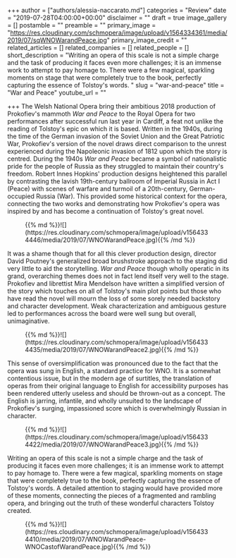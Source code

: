 +++
author = ["authors/alessia-naccarato.md"]
categories = "Review"
date = "2019-07-28T04:00:00+00:00"
disclaimer = ""
draft = true
image_gallery = []
postamble = ""
preamble = ""
primary_image = "https://res.cloudinary.com/schmopera/image/upload/v1564334361/media/2019/07/sqWNOWarandPeace.jpg"
primary_image_credit = ""
related_articles = []
related_companies = []
related_people = []
short_description = "Writing an opera of this scale is not a simple charge and the task of producing it faces even more challenges; it is an immense work to attempt to pay homage to. There were a few magical, sparkling moments on stage that were completely true to the book, perfectly capturing the essence of Tolstoy's words. "
slug = "war-and-peace"
title = "War and Peace"
youtube_url = ""

+++
The Welsh National Opera bring their ambitious 2018 production of Prokofiev's mammoth _War and Peace_ to the Royal Opera for two performances after successful run last year in Cardiff, a feat not unlike the reading of Tolstoy's epic on which it is based. Written in the 1940s, during the time of the German invasion of the Soviet Union and the Great Patriotic War, Prokofiev's version of the novel draws direct comparison to the unrest experienced during the Napoleonic invasion of 1812 upon which the story is centred. During the 1940s _War and Peace_ became a symbol of nationalistic pride for the people of Russia as they struggled to maintain their country's freedom. Robert Innes Hopkins' production designs heightened this parallel by contrasting the lavish 19th-century ballroom of Imperial Russia in Act I (Peace) with scenes of warfare and turmoil of a 20th-century, German-occupied Russia (War). This provided some historical context for the opera, connecting the two works and demonstrating how Prokofiev's opera was inspired by and has become a continuation of Tolstoy's great novel.

<figure data-type="image">{{% md %}}![](https://res.cloudinary.com/schmopera/image/upload/v1564334446/media/2019/07/WNOWarandPeace.jpg){{% /md %}}

<figcaption></figcaption>

</figure>

It was a shame though that for all this clever production design, director David Poutney's generalized broad brushstroke approach to the staging did very little to aid the storytelling. _War and Peace_ though wholly operatic in its grand, overarching themes does not in fact lend itself very well to the stage. Prokofiev and librettist Mira Mendelson have written a simplified version of the story which touches on all of Tolstoy's main plot points but those who have read the novel will mourn the loss of some sorely needed backstory and character development. Weak characterization and ambiguous gesture led to performances across the board were well sung but overall, unimaginative.

<figure data-type="image">{{% md %}}![](https://res.cloudinary.com/schmopera/image/upload/v1564334435/media/2019/07/WNOWarandPeace2.jpg){{% /md %}}

<figcaption></figcaption>

</figure>

This sense of oversimplification was pronounced due to the fact that the opera was sung in English, a standard practice for WNO. It is a somewhat contentious issue, but in the modern age of surtitles, the translation of operas from their original language to English for accessibility purposes has been rendered utterly useless and should be thrown-out as a concept. The English is jarring, infantile, and wholly unsuited to the landscape of Prokofiev's surging, impassioned score which is overwhelmingly Russian in character.

<figure data-type="image">{{% md %}}![](https://res.cloudinary.com/schmopera/image/upload/v1564334422/media/2019/07/WNOWarandPeace3.jpg){{% /md %}}

<figcaption></figcaption>

</figure>

Writing an opera of this scale is not a simple charge and the task of producing it faces even more challenges; it is an immense work to attempt to pay homage to. There were a few magical, sparkling moments on stage that were completely true to the book, perfectly capturing the essence of Tolstoy's words. A detailed attention to staging would have provided more of these moments, connecting the pieces of a fragmented and rambling opera, and bringing out the truth of these wonderful characters Tolstoy created.

<figure data-type="image">{{% md %}}![](https://res.cloudinary.com/schmopera/image/upload/v1564334410/media/2019/07/WNOWarandPeace-WNOCastofWarandPeace.jpg){{% /md %}}

<figcaption></figcaption>

</figure>